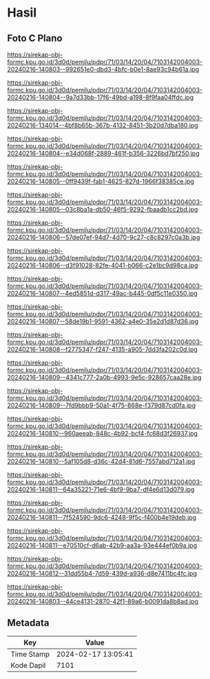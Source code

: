 # Hasil

## Foto C Plano

https://sirekap-obj-formc.kpu.go.id/3d0d/pemilu/pdpr/71/03/14/20/04/7103142004003-20240216-140803--992651e0-dbd3-4bfc-b0e1-8ae93c94b61a.jpg

https://sirekap-obj-formc.kpu.go.id/3d0d/pemilu/pdpr/71/03/14/20/04/7103142004003-20240216-140804--9a7d33bb-17f6-49bd-a198-8f9faa04ffdc.jpg

https://sirekap-obj-formc.kpu.go.id/3d0d/pemilu/pdpr/71/03/14/20/04/7103142004003-20240216-134014--4bf8b65b-367b-4132-8451-3b20d7dba180.jpg

https://sirekap-obj-formc.kpu.go.id/3d0d/pemilu/pdpr/71/03/14/20/04/7103142004003-20240216-140804--e34d068f-2889-461f-b356-3226bd7bf250.jpg

https://sirekap-obj-formc.kpu.go.id/3d0d/pemilu/pdpr/71/03/14/20/04/7103142004003-20240216-140805--0ff9439f-fab1-4625-827d-1966f38385ce.jpg

https://sirekap-obj-formc.kpu.go.id/3d0d/pemilu/pdpr/71/03/14/20/04/7103142004003-20240216-140805--03c8ba1a-db50-46f5-9292-fbaadb1cc2bd.jpg

https://sirekap-obj-formc.kpu.go.id/3d0d/pemilu/pdpr/71/03/14/20/04/7103142004003-20240216-140806--57de07ef-94d7-4d70-9c27-c8c8297c0a3b.jpg

https://sirekap-obj-formc.kpu.go.id/3d0d/pemilu/pdpr/71/03/14/20/04/7103142004003-20240216-140806--d3f91028-82fe-4041-b066-c2e1bc9d98ca.jpg

https://sirekap-obj-formc.kpu.go.id/3d0d/pemilu/pdpr/71/03/14/20/04/7103142004003-20240216-140807--4ed5851d-d317-49ac-b445-0df5c11e0350.jpg

https://sirekap-obj-formc.kpu.go.id/3d0d/pemilu/pdpr/71/03/14/20/04/7103142004003-20240216-140807--58de19b1-9591-4362-a4e0-35e2d1d87d36.jpg

https://sirekap-obj-formc.kpu.go.id/3d0d/pemilu/pdpr/71/03/14/20/04/7103142004003-20240216-140808--f2775347-f247-4135-a905-7dd3fa202c0d.jpg

https://sirekap-obj-formc.kpu.go.id/3d0d/pemilu/pdpr/71/03/14/20/04/7103142004003-20240216-140809--4341c777-2a0b-4993-9e5c-928657caa28e.jpg

https://sirekap-obj-formc.kpu.go.id/3d0d/pemilu/pdpr/71/03/14/20/04/7103142004003-20240216-140809--7fd9bbb9-50a1-4f75-868e-f379d87cd0fa.jpg

https://sirekap-obj-formc.kpu.go.id/3d0d/pemilu/pdpr/71/03/14/20/04/7103142004003-20240216-140810--960aeeab-848c-4b92-bcf4-fc68d3f26937.jpg

https://sirekap-obj-formc.kpu.go.id/3d0d/pemilu/pdpr/71/03/14/20/04/7103142004003-20240216-140810--5af105d8-d36c-42d4-81d6-7557abd712a1.jpg

https://sirekap-obj-formc.kpu.go.id/3d0d/pemilu/pdpr/71/03/14/20/04/7103142004003-20240216-140811--64a35221-71e6-4bf9-9ba7-df4e6d13d079.jpg

https://sirekap-obj-formc.kpu.go.id/3d0d/pemilu/pdpr/71/03/14/20/04/7103142004003-20240216-140811--7f524590-9dc6-4248-9f5c-f400b4e19deb.jpg

https://sirekap-obj-formc.kpu.go.id/3d0d/pemilu/pdpr/71/03/14/20/04/7103142004003-20240216-140811--e70510cf-d6ab-42b9-aa3a-93e444ef0b9a.jpg

https://sirekap-obj-formc.kpu.go.id/3d0d/pemilu/pdpr/71/03/14/20/04/7103142004003-20240216-140812--31dd55b4-7d59-439d-a936-d8e7411bc4fc.jpg

https://sirekap-obj-formc.kpu.go.id/3d0d/pemilu/pdpr/71/03/14/20/04/7103142004003-20240216-140803--44ce4131-2870-42f1-89a6-b0091da8b8ad.jpg


## Metadata

| Key        | Value               |
| ---------- | ------------------- |
| Time Stamp | 2024-02-17 13:05:41 |
| Kode Dapil | 7101                |



